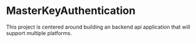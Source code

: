 MasterKeyAuthentication
=======================

This project is centered around building an backend api application that will support multiple platforms. 
